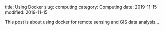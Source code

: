title: Using Docker
slug: computing
category: Computing
date: 2019-11-15
modified: 2019-11-15

This post is about using docker for remote sensing and GIS data analysis...

